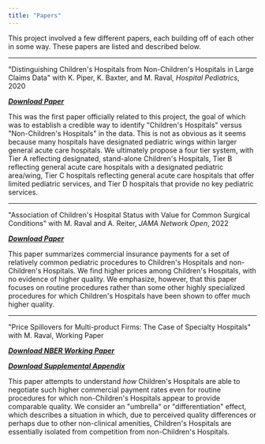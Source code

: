 ```yaml
---
title: "Papers"
---
```


This project involved a few different papers, each building off of each other in some way. These papers are listed and described below.

---

"Distinguishing Children's Hospitals from Non-Children's Hospitals in Large Claims Data" with K. Piper, K. Baxter, and M. Raval, *Hospital Pediatrics*, 2020 <br>

<a href=https://www.ncbi.nlm.nih.gov/pmc/articles/PMC6986900/><i class="fas fa-download"> **Download Paper**</i></a><br>

This was the first paper officially related to this project, the goal of which was to establish a credible way to identify "Children's Hospitals" versus "Non-Children's Hospitals" in the data. This is not as obvious as it seems because many hospitals have designated pediatric wings within larger general acute care hospitals. We ultimately propose a four tier system, with Tier A reflecting designated, stand-alone Children's Hospitals, Tier B reflecting general acute care hospitals with a designated pediatric area/wing, Tier C hospitals reflecting general acute care hospitals that offer limited pediatric services, and Tier D hospitals that provide no key pediatric services.

---

"Association of Children's Hospital Status with Value for Common Surgical Conditions" with M. Raval and A. Reiter, *JAMA Network Open*, 2022 <br>

<a href=https://jamanetwork.com/journals/jamanetworkopen/fullarticle/2793553><i class="fas fa-download"> **Download Paper**</i></a><br>


This paper summarizes commercial insurance payments for a set of relatively common pediatric procedures to Children's Hospitals and non-Children's Hospitals. We find higher prices among Children's Hospitals, with no evidence of higher quality. We emphasize, however, that this paper focuses on routine procedures rather than some other highly specialized procedures for which Children's Hospitals have been shown to offer much higher quality.

---

"Price Spillovers for Multi-product Firms: The Case of Specialty Hospitals" with M. Raval, Working Paper <br>

<a href=papers/specialization/nber-paper.pdf><i class="fas fa-download"> **Download NBER Working Paper**</i></a><br>

<a href=papers/specialization/nber-appendix.pdf><i class="fas fa-download"> **Download Supplemental Appendix**</i></a><br>


This paper attempts to understand *how* Children's Hospitals are able to negotiate such higher commercial payment rates even for routine procedures for which non-Children's Hospitals appear to provide comparable quality. We consider an "umbrella" or "differentiation" effect, which describes a situation in which, due to perceived quality differences or perhaps due to other non-clinical amenities, Children's Hospitals are essentially isolated from competition from non-Children's Hospitals. 

